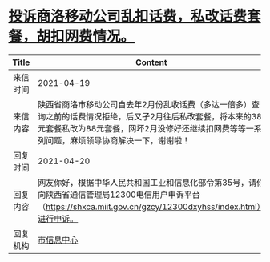 # <a href="http://www.shangluo.gov.cn/zmhd/ldxxxx.jsp?urltype=leadermail.LeaderMailContentUrl&wbtreeid=1112&leadermailid=7171">投诉商洛移动公司乱扣话费，私改话费套餐，胡扣网费情况。</a>
|Title|Content|
|:---:|---|
|来信时间|2021-04-19|
|来信内容|陕西省商洛市移动公司自去年2月份乱收话费（多达一倍多）查询之前的话费情况拒绝，后又孑2月往后私改套餐，将本来的38元套餐私改为88元套餐，网坏2月没修好还继续扣网费等等一系列问题，麻烦领导协商解决一下，谢谢啦！|
|回复时间|2021-04-20|
|回复内容|网友你好，根据中华人民共和国工业和信息化部令第35号，请你向陕西省通信管理局12300电信用户申诉平台（https://shxca.miit.gov.cn/gzcy/12300dxyhss/index.html）进行申诉。|
|回复机构|<a href="../../categories/agencies/市信息中心.md">市信息中心</a>|
